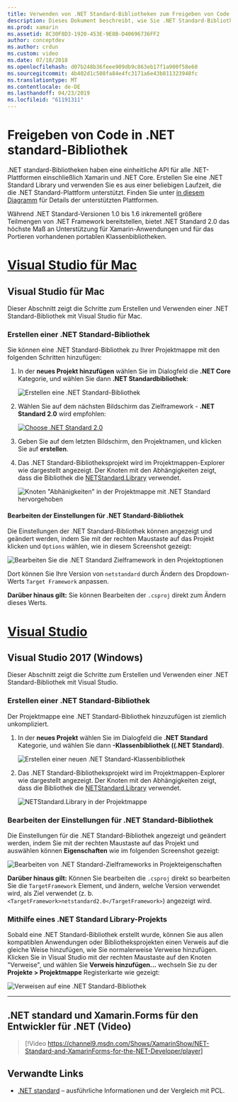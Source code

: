 ```yaml
---
title: Verwenden von .NET Standard-Bibliotheken zum Freigeben von Code
description: Dieses Dokument beschreibt, wie Sie .NET Standard-Bibliotheken zu verwenden, um die gemeinsamen Code nutzen. Es wird erläutert, .NET Standard-Bibliothek erstellen, die Einstellungen bearbeiten und es in einer Anwendung verwendet wird.
ms.prod: xamarin
ms.assetid: 8C30F8D3-1920-453E-9E8B-D40696736FF2
author: conceptdev
ms.author: crdun
ms.custom: video
ms.date: 07/18/2018
ms.openlocfilehash: d07b248b36feee909db9c863eb17f1a900f58e60
ms.sourcegitcommit: 4b402d1c508fa84e4fc3171a6e43b811323948fc
ms.translationtype: MT
ms.contentlocale: de-DE
ms.lasthandoff: 04/23/2019
ms.locfileid: "61191311"
---
```

# <a name="net-standard-library-code-sharing"></a>Freigeben von Code in .NET standard-Bibliothek

.NET standard-Bibliotheken haben eine einheitliche API für alle .NET-Plattformen einschließlich Xamarin und .NET Core. Erstellen Sie eine .NET Standard Library und verwenden Sie es aus einer beliebigen Laufzeit, die die .NET Standard-Plattform unterstützt. Finden Sie unter [in diesem Diagramm](https://docs.microsoft.com/dotnet/standard/net-standard#net-implementation-support) für Details der unterstützten Plattformen.

Während .NET Standard-Versionen 1.0 bis 1.6 inkrementell größere Teilmengen von .NET Framework bereitstellen, bietet .NET Standard 2.0 das höchste Maß an Unterstützung für Xamarin-Anwendungen und für das Portieren vorhandenen portablen Klassenbibliotheken.

# <a name="visual-studio-for-mactabmacos"></a>[Visual Studio für Mac](#tab/macos)

## <a name="visual-studio-for-mac"></a>Visual Studio für Mac

Dieser Abschnitt zeigt die Schritte zum Erstellen und Verwenden einer .NET Standard-Bibliothek mit Visual Studio für Mac.

### <a name="creating-a-net-standard-library"></a>Erstellen einer .NET Standard-Bibliothek

Sie können eine .NET Standard-Bibliothek zu Ihrer Projektmappe mit den folgenden Schritten hinzufügen:

1. In der **neues Projekt hinzufügen** wählen Sie im Dialogfeld die **.NET Core** Kategorie, und wählen Sie dann **.NET Standardbibliothek**:

    ![Erstellen eine .NET Standard-Bibliothek](net-standard-images/vsm01-m157.png "erstellen eine neues .NET Standard-Bibliothek")

2. Wählen Sie auf dem nächsten Bildschirm das Zielframework - **.NET Standard 2.0** wird empfohlen:

    [![Choose .NET Standard 2.0](net-standard-images/vsm01a-m157-sml.png)](net-standard-images/vsm01a-m157.png#lightbox)

3. Geben Sie auf dem letzten Bildschirm, den Projektnamen, und klicken Sie auf **erstellen**.

4. Das .NET Standard-Bibliotheksprojekt wird im Projektmappen-Explorer wie dargestellt angezeigt. Der Knoten mit den Abhängigkeiten zeigt, dass die Bibliothek die [NETStandard.Library](https://www.nuget.org/packages/NETStandard.Library/) verwendet.

    ![Knoten "Abhänigkeiten" in der Projektmappe mit .NET Standard hervorgehoben](net-standard-images/vsm02-m157.png)

#### <a name="editing-net-standard-library-settings"></a>Bearbeiten der Einstellungen für .NET Standard-Bibliothek

Die Einstellungen der .NET Standard-Bibliothek können angezeigt und geändert werden, indem Sie mit der rechten Maustaste auf das Projekt klicken und `Options` wählen, wie in diesem Screenshot gezeigt:

![Bearbeiten Sie die .NET Standard Zielframework in den Projektoptionen](net-standard-images/vsm03-m157.png "bearbeiten Sie die Version des .NET Standard Zielframeworks in den Projektoptionen")

Dort können Sie Ihre Version von `netstandard` durch Ändern des Dropdown-Werts `Target Framework` anpassen.

**Darüber hinaus gilt:** Sie können Bearbeiten der `.csproj` direkt zum Ändern dieses Werts.

# <a name="visual-studiotabwindows"></a>[Visual Studio](#tab/windows)

## <a name="visual-studio-2017-windows"></a>Visual Studio 2017 (Windows)

Dieser Abschnitt zeigt die Schritte zum Erstellen und Verwenden einer .NET Standard-Bibliothek mit Visual Studio.

### <a name="creating-a-net-standard-library"></a>Erstellen einer .NET Standard-Bibliothek

Der Projektmappe eine .NET Standard-Bibliothek hinzuzufügen ist ziemlich unkompliziert.

1. In der **neues Projekt** wählen Sie im Dialogfeld die **.NET Standard** Kategorie, und wählen Sie dann **-Klassenbibliothek ((.NET Standard)**.

    ![Erstellen einer neuen .NET Standard-Klassenbibliothek](net-standard-images/vs01-w157.png "Erstellen einer neuen .NET Standard-Klassenbibliothek")

2. Das .NET Standard-Bibliotheksprojekt wird im Projektmappen-Explorer wie dargestellt angezeigt. Der Knoten mit den Abhängigkeiten zeigt, dass die Bibliothek die [NETStandard.Library](https://www.nuget.org/packages/NETStandard.Library/) verwendet.

    ![NETStandard.Library in der Projektmappe](net-standard-images/vs02-w157.png "NETStandard.Library in der Projektmappe")

### <a name="editing-net-standard-library-settings"></a>Bearbeiten der Einstellungen für .NET Standard-Bibliothek

Die Einstellungen für die .NET Standard-Bibliothek angezeigt und geändert werden, indem Sie mit der rechten Maustaste auf das Projekt und auswählen können **Eigenschaften** wie im folgenden Screenshot gezeigt:

![Bearbeiten von .NET Standard-Zielframeworks in Projekteigenschaften](net-standard-images/vs03-w157.png "Bearbeiten Sie die Version des .NET Standard-Zielframeworks in den Projekteigenschaften")

**Darüber hinaus gilt:** Können Sie bearbeiten die `.csproj` direkt so bearbeiten Sie die `TargetFramework` Element, und ändern, welche Version verwendet wird, als Ziel verwendet (z. b. `<TargetFramework>netstandard2.0</TargetFramework>`) angezeigt wird.

### <a name="using-a-net-standard-library-project"></a>Mithilfe eines .NET Standard Library-Projekts

Sobald eine .NET Standard-Bibliothek erstellt wurde, können Sie aus allen kompatiblen Anwendungen oder Bibliotheksprojekten einen Verweis auf die gleiche Weise hinzufügen, wie Sie normalerweise Verweise hinzufügen. Klicken Sie in Visual Studio mit der rechten Maustaste auf den Knoten "Verweise", und wählen Sie **Verweis hinzufügen...**  wechseln Sie zu der **Projekte > Projektmappe** Registerkarte wie gezeigt:

![Verweisen auf eine .NET Standard-Bibliothek](net-standard-images/vs04.png "Klicken Sie in Visual Studio mit der rechten Maustaste auf den Knoten \"Verweise\", wählen Sie \"Verweis hinzufügen...\", und wechseln Sie dann auf die Registerkarte der Projektmappen-Projekte wie dargestellt")

-----

## <a name="net-standard-and-xamarinforms-for-the-net-developer-video"></a>.NET standard und Xamarin.Forms für den Entwickler für .NET (Video)

> [!Video https://channel9.msdn.com/Shows/XamarinShow/NET-Standard-and-XamarinForms-for-the-NET-Developer/player]

## <a name="related-links"></a>Verwandte Links

* [.NET standard](https://docs.microsoft.com/dotnet/standard/net-standard) – ausführliche Informationen und der Vergleich mit PCL.
